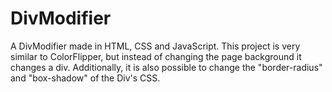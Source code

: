 # DivModifier

A DivModifier made in HTML, CSS and JavaScript. This project is very similar to ColorFlipper, but instead of changing the page background it changes a div. Additionally, it is also possible to change the "border-radius" and "box-shadow" of the Div's CSS.